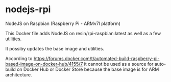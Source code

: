 # nodejs-rpi
NodeJS on Raspbian (Raspberry Pi - ARMv7l platform)

This Docker file adds NodeJS on resin/rpi-raspbian:latest
as well as a few utilities.

It possiby updates the base image and utilities.

According to https://forums.docker.com/t/automated-build-raspberry-pi-based-image-on-docker-hub/4155/7
it cannot be used as a source for auto-build on Docker Hub or Docker Store because 
the base image is for ARM architecture.
